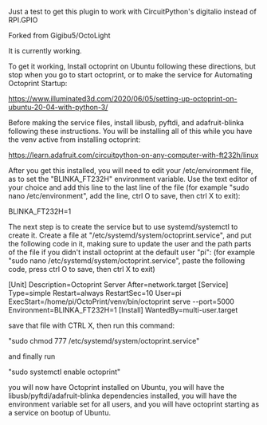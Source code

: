 Just a test to get this plugin to work with CircuitPython's digitalio instead of RPI.GPIO

Forked from Gigibu5/OctoLight

It is currently working. 

To get it working, Install octoprint on Ubuntu following these directions, but stop when you go to start octoprint, or to make the service for Automating Octoprint Startup:

https://www.illuminated3d.com/2020/06/05/setting-up-octoprint-on-ubuntu-20-04-with-python-3/

Before making the service files, install libusb, pyftdi, and adafruit-blinka following these instructions. You will be installing all of this while you have the venv active from installing octoprint:

https://learn.adafruit.com/circuitpython-on-any-computer-with-ft232h/linux

After you get this installed, you will need to edit your /etc/environment file, as to set the "BLINKA_FT232H" environment variable. Use the text editor of your choice and add this line to the last line of the file (for example "sudo nano /etc/environment", add the line, ctrl O to save, then ctrl X to exit):

BLINKA_FT232H=1

The next step is to create the service but to use systemd/systemctl to create it. Create a file at "/etc/systemd/system/octoprint.service", and put the following code in it, making sure to update the user and the path parts of the file if you didn't install octoprint at the default user "pi": (for example "sudo nano /etc/systemd/system/octoprint.service", paste the following code, press ctrl O to save, then ctrl X to exit)

[Unit]
Description=Octoprint Server
After=network.target
[Service]
Type=simple
Restart=always
RestartSec=10
User=pi
ExecStart=/home/pi/OctoPrint/venv/bin/octoprint serve --port=5000
Environment=BLINKA_FT232H=1
[Install]
WantedBy=multi-user.target

save that file with CTRL X, then run this command:

"sudo chmod 777 /etc/systemd/system/octoprint.service"

and finally run

"sudo systemctl enable octoprint"

you will now have Octoprint installed on Ubuntu, you will have the libusb/pyftdi/adafruit-blinka dependencies installed, you will have the environment variable set for all users, and you will have octoprint starting as a service on bootup of Ubuntu.
